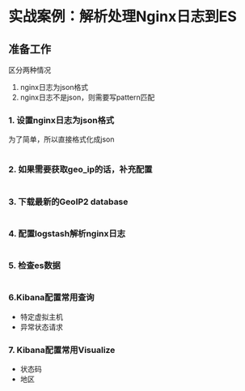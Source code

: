 # 实战案例：解析处理Nginx日志到ES

## 准备工作

区分两种情况
1. nginx日志为json格式
2. nginx日志不是json，则需要写pattern匹配

### 1. 设置nginx日志为json格式
为了简单，所以直接格式化成json
```nginx
```

### 2. 如果需要获取geo_ip的话，补充配置
```nginx
```

### 3. 下载最新的GeoIP2 database
```bash
```

### 4. 配置logstash解析nginx日志
```ruby
```

### 5. 检查es数据
```bash
```

### 6.Kibana配置常用查询
* 特定虚拟主机
* 异常状态请求

### 7. Kibana配置常用Visualize
* 状态码
* 地区

